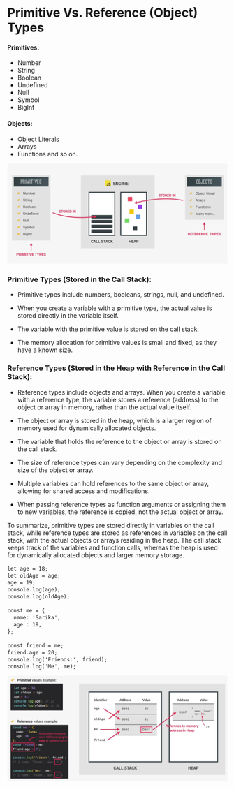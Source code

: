 # Primitive Vs. Reference (Object) Types

#### Primitives:    
- Number
- String
- Boolean
- Undefined
- Null
- Symbol
- BigInt

 #### Objects:
 - Object Literals
 - Arrays
 - Functions
 and so on.

 ![behind-the-scenes-of-primitive-and-reference-types](assets/primitive-object.png)

### Primitive Types (Stored in the Call Stack):

- Primitive types include numbers, booleans, strings, null, and undefined.

- When you create a variable with a primitive type, the actual value is stored directly in the variable itself.

- The variable with the primitive value is stored on the call stack.

- The memory allocation for primitive values is small and fixed, as they have a known size.

### Reference Types (Stored in the Heap with Reference in the Call Stack):

- Reference types include objects and arrays.
When you create a variable with a reference type, the variable stores a reference (address) to the object or array in memory, rather than the actual value itself.

- The object or array is stored in the heap, which is a larger region of memory used for dynamically allocated objects.

- The variable that holds the reference to the object or array is stored on the call stack.

- The size of reference types can vary depending on the complexity and size of the object or array.

- Multiple variables can hold references to the same object or array, allowing for shared access and modifications.

- When passing reference types as function arguments or assigning them to new variables, the reference is copied, not the actual object or array.

To summarize, primitive types are stored directly in variables on the call stack, while reference types are stored as references in variables on the call stack, with the actual objects or arrays residing in the heap. The call stack keeps track of the variables and function calls, whereas the heap is used for dynamically allocated objects and larger memory storage.

```
let age = 18;
let oldAge = age;
age = 19;
console.log(age);
console.log(oldAge);

const me = {
  name: 'Sarika',
  age : 19,
};

const friend = me;
friend.age = 20;
console.log('Friends:', friend);
console.log('Me', me);
```
![code-illustration](assets/program-illustration.png)
